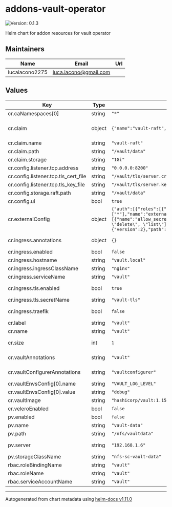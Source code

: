 # addons-vault-operator

![Version: 0.1.3](https://img.shields.io/badge/Version-0.1.3-informational?style=flat-square)

Helm chart for addon resources for vault operator

## Maintainers

| Name | Email | Url |
| ---- | ------ | --- |
| lucaiacono2275 | <luca.iacono@gmail.com> |  |

## Values

| Key | Type | Default | Description |
|-----|------|---------|-------------|
| cr.caNamespaces[0] | string | `"*"` |  |
| cr.claim | object | `{"name":"vault-raft","path":"/vault/data","storage":"1Gi"}` | additional volumes mounts additionalVolumesMount: |
| cr.claim.name | string | `"vault-raft"` | name of the PVC |
| cr.claim.path | string | `"/vault/data"` | path of the PVC |
| cr.claim.storage | string | `"1Gi"` | storage |
| cr.config.listener.tcp.address | string | `"0.0.0.0:8200"` |  |
| cr.config.listener.tcp.tls_cert_file | string | `"/vault/tls/server.crt"` |  |
| cr.config.listener.tcp.tls_key_file | string | `"/vault/tls/server.key"` |  |
| cr.config.storage.raft.path | string | `"/vault/data"` |  |
| cr.config.ui | bool | `true` |  |
| cr.externalConfig | object | `{"auth":[{"roles":[{"bound_service_account_names":["vault-auth"],"bound_service_account_namespaces":["*"],"name":"externalsecrets","policies":"allow_secrets","ttl":"1h"}],"type":"kubernetes"}],"policies":[{"name":"allow_secrets","rules":"path \"secret/*\" { capabilities = [\"create\", \"read\", \"update\", \"delete\", \"list\"] }"}],"secrets":[{"description":"Secrets for prod env.","options":{"version":2},"path":"secret","type":"kv"}]}` | External config for the vault |
| cr.ingress.annotations | object | `{}` | annnotation for the ingress |
| cr.ingress.enabled | bool | `false` | enable the ingress |
| cr.ingress.hostname | string | `"vault.local"` | hostname |
| cr.ingress.ingressClassName | string | `"nginx"` | ingress class name |
| cr.ingress.serviceName | string | `"vault"` | service name |
| cr.ingress.tls.enabled | bool | `true` | enable TLS for the ingress |
| cr.ingress.tls.secretName | string | `"vault-tls"` | secret for TLS |
| cr.ingress.traefik | bool | `false` | enable conmfiguration for traefik |
| cr.label | string | `"vault"` | label for the vault |
| cr.name | string | `"vault"` | name of the vault |
| cr.size | int | `1` | number of instances of vault |
| cr.vaultAnnotations | string | `"vault"` | annotation for the vault pod |
| cr.vaultConfigurerAnnotations | string | `"vaultconfigurer"` | annotation for the vault configurer pod |
| cr.vaultEnvsConfig[0].name | string | `"VAULT_LOG_LEVEL"` |  |
| cr.vaultEnvsConfig[0].value | string | `"debug"` |  |
| cr.vaultImage | string | `"hashicorp/vault:1.15.1"` | image of the vault |
| cr.veleroEnabled | bool | `false` | enable velero config |
| pv.enabled | bool | `false` | enable PV |
| pv.name | string | `"vault-data"` | name  of the PV |
| pv.path | string | `"/nfs/vaultdata"` | path for PV in case of nfs |
| pv.server | string | `"192.168.1.6"` | server for PV in case of nfs |
| pv.storageClassName | string | `"nfs-sc-vault-data"` | storage class name |
| rbac.roleBindingName | string | `"vault"` | name of the role binding |
| rbac.roleName | string | `"vault"` | role name |
| rbac.serviceAccountName | string | `"vault"` | SA name |

----------------------------------------------
Autogenerated from chart metadata using [helm-docs v1.11.0](https://github.com/norwoodj/helm-docs/releases/v1.11.0)
